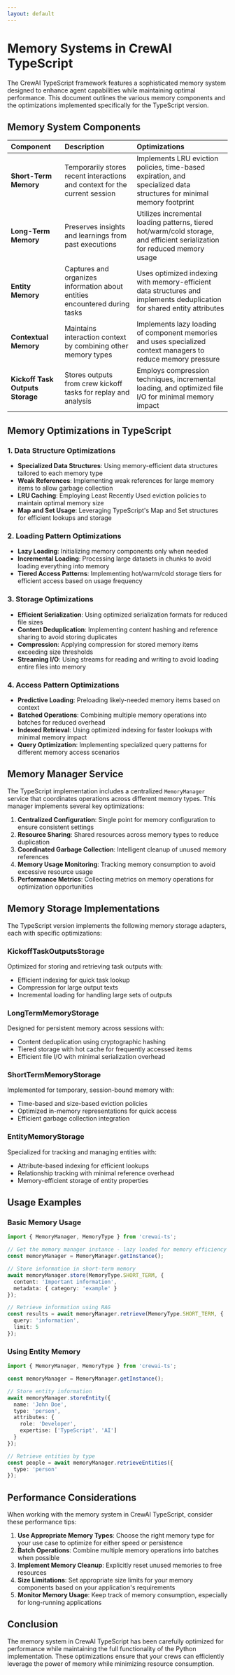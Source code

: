 ```yaml
---
layout: default
---
```


# Memory Systems in CrewAI TypeScript

The CrewAI TypeScript framework features a sophisticated memory system designed to enhance agent capabilities while maintaining optimal performance. This document outlines the various memory components and the optimizations implemented specifically for the TypeScript version.

## Memory System Components

| Component | Description | Optimizations |
| :-------- | :---------- | :------------ |
| **Short-Term Memory** | Temporarily stores recent interactions and context for the current session | Implements LRU eviction policies, time-based expiration, and specialized data structures for minimal memory footprint |
| **Long-Term Memory** | Preserves insights and learnings from past executions | Utilizes incremental loading patterns, tiered hot/warm/cold storage, and efficient serialization for reduced memory usage |
| **Entity Memory** | Captures and organizes information about entities encountered during tasks | Uses optimized indexing with memory-efficient data structures and implements deduplication for shared entity attributes |
| **Contextual Memory** | Maintains interaction context by combining other memory types | Implements lazy loading of component memories and uses specialized context managers to reduce memory pressure |
| **Kickoff Task Outputs Storage** | Stores outputs from crew kickoff tasks for replay and analysis | Employs compression techniques, incremental loading, and optimized file I/O for minimal memory impact |

## Memory Optimizations in TypeScript

### 1. Data Structure Optimizations

- **Specialized Data Structures**: Using memory-efficient data structures tailored to each memory type
- **Weak References**: Implementing weak references for large memory items to allow garbage collection
- **LRU Caching**: Employing Least Recently Used eviction policies to maintain optimal memory size
- **Map and Set Usage**: Leveraging TypeScript's Map and Set structures for efficient lookups and storage

### 2. Loading Pattern Optimizations

- **Lazy Loading**: Initializing memory components only when needed
- **Incremental Loading**: Processing large datasets in chunks to avoid loading everything into memory
- **Tiered Access Patterns**: Implementing hot/warm/cold storage tiers for efficient access based on usage frequency

### 3. Storage Optimizations

- **Efficient Serialization**: Using optimized serialization formats for reduced file sizes
- **Content Deduplication**: Implementing content hashing and reference sharing to avoid storing duplicates
- **Compression**: Applying compression for stored memory items exceeding size thresholds
- **Streaming I/O**: Using streams for reading and writing to avoid loading entire files into memory

### 4. Access Pattern Optimizations

- **Predictive Loading**: Preloading likely-needed memory items based on context
- **Batched Operations**: Combining multiple memory operations into batches for reduced overhead
- **Indexed Retrieval**: Using optimized indexing for faster lookups with minimal memory impact
- **Query Optimization**: Implementing specialized query patterns for different memory access scenarios

## Memory Manager Service

The TypeScript implementation includes a centralized `MemoryManager` service that coordinates operations across different memory types. This manager implements several key optimizations:

1. **Centralized Configuration**: Single point for memory configuration to ensure consistent settings
2. **Resource Sharing**: Shared resources across memory types to reduce duplication
3. **Coordinated Garbage Collection**: Intelligent cleanup of unused memory references
4. **Memory Usage Monitoring**: Tracking memory consumption to avoid excessive resource usage
5. **Performance Metrics**: Collecting metrics on memory operations for optimization opportunities

## Memory Storage Implementations

The TypeScript version implements the following memory storage adapters, each with specific optimizations:

### KickoffTaskOutputsStorage

Optimized for storing and retrieving task outputs with:
- Efficient indexing for quick task lookup
- Compression for large output texts
- Incremental loading for handling large sets of outputs

### LongTermMemoryStorage

Designed for persistent memory across sessions with:
- Content deduplication using cryptographic hashing
- Tiered storage with hot cache for frequently accessed items
- Efficient file I/O with minimal serialization overhead

### ShortTermMemoryStorage

Implemented for temporary, session-bound memory with:
- Time-based and size-based eviction policies
- Optimized in-memory representations for quick access
- Efficient garbage collection integration

### EntityMemoryStorage

Specialized for tracking and managing entities with:
- Attribute-based indexing for efficient lookups
- Relationship tracking with minimal reference overhead
- Memory-efficient storage of entity properties

## Usage Examples

### Basic Memory Usage

```typescript
import { MemoryManager, MemoryType } from 'crewai-ts';

// Get the memory manager instance - lazy loaded for memory efficiency
const memoryManager = MemoryManager.getInstance();

// Store information in short-term memory
await memoryManager.store(MemoryType.SHORT_TERM, {
  content: 'Important information',
  metadata: { category: 'example' }
});

// Retrieve information using RAG
const results = await memoryManager.retrieve(MemoryType.SHORT_TERM, {
  query: 'information',
  limit: 5
});
```

### Using Entity Memory

```typescript
import { MemoryManager, MemoryType } from 'crewai-ts';

const memoryManager = MemoryManager.getInstance();

// Store entity information
await memoryManager.storeEntity({
  name: 'John Doe',
  type: 'person',
  attributes: {
    role: 'Developer',
    expertise: ['TypeScript', 'AI']
  }
});

// Retrieve entities by type
const people = await memoryManager.retrieveEntities({
  type: 'person'
});
```

## Performance Considerations

When working with the memory system in CrewAI TypeScript, consider these performance tips:

1. **Use Appropriate Memory Types**: Choose the right memory type for your use case to optimize for either speed or persistence
2. **Batch Operations**: Combine multiple memory operations into batches when possible
3. **Implement Memory Cleanup**: Explicitly reset unused memories to free resources
4. **Size Limitations**: Set appropriate size limits for your memory components based on your application's requirements
5. **Monitor Memory Usage**: Keep track of memory consumption, especially for long-running applications

## Conclusion

The memory system in CrewAI TypeScript has been carefully optimized for performance while maintaining the full functionality of the Python implementation. These optimizations ensure that your crews can efficiently leverage the power of memory while minimizing resource consumption.
